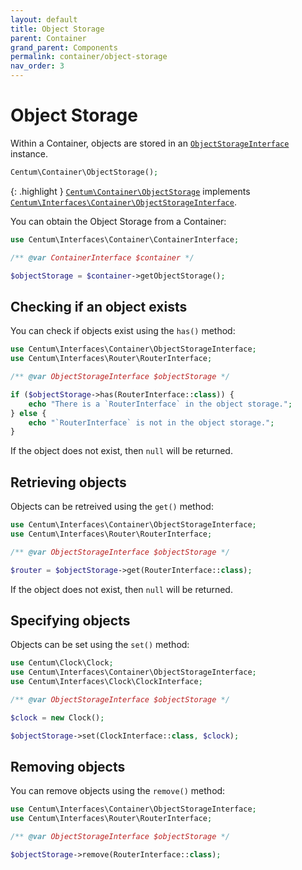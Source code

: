 ```yaml
---
layout: default
title: Object Storage
parent: Container
grand_parent: Components
permalink: container/object-storage
nav_order: 3
---
```




# Object Storage

Within a Container, objects are stored in an [`ObjectStorageInterface`](https://github.com/SidRoberts/centum/blob/main/src/Interfaces/Container/ObjectStorageInterface.php) instance.

```php
Centum\Container\ObjectStorage();
```

{: .highlight }
[`Centum\Container\ObjectStorage`](https://github.com/SidRoberts/centum/blob/main/src/Container/ObjectStorage.php) implements [`Centum\Interfaces\Container\ObjectStorageInterface`](https://github.com/SidRoberts/centum/blob/main/src/Interfaces/Container/ObjectStorageInterface.php).

You can obtain the Object Storage from a Container:

```php
use Centum\Interfaces\Container\ContainerInterface;

/** @var ContainerInterface $container */

$objectStorage = $container->getObjectStorage();
```



## Checking if an object exists

You can check if objects exist using the `has()` method:

```php
use Centum\Interfaces\Container\ObjectStorageInterface;
use Centum\Interfaces\Router\RouterInterface;

/** @var ObjectStorageInterface $objectStorage */

if ($objectStorage->has(RouterInterface::class)) {
    echo "There is a `RouterInterface` in the object storage.";
} else {
    echo "`RouterInterface` is not in the object storage.";
}
```

If the object does not exist, then `null` will be returned.



## Retrieving objects

Objects can be retreived using the `get()` method:

```php
use Centum\Interfaces\Container\ObjectStorageInterface;
use Centum\Interfaces\Router\RouterInterface;

/** @var ObjectStorageInterface $objectStorage */

$router = $objectStorage->get(RouterInterface::class);
```

If the object does not exist, then `null` will be returned.



## Specifying objects

Objects can be set using the `set()` method:

```php
use Centum\Clock\Clock;
use Centum\Interfaces\Container\ObjectStorageInterface;
use Centum\Interfaces\Clock\ClockInterface;

/** @var ObjectStorageInterface $objectStorage */

$clock = new Clock();

$objectStorage->set(ClockInterface::class, $clock);
```



## Removing objects

You can remove objects using the `remove()` method:

```php
use Centum\Interfaces\Container\ObjectStorageInterface;
use Centum\Interfaces\Router\RouterInterface;

/** @var ObjectStorageInterface $objectStorage */

$objectStorage->remove(RouterInterface::class);
```
